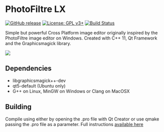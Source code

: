 # PhotoFiltre LX

[![GitHub release](https://img.shields.io/badge/Release-1.2.0-green.svg)](https://github.com/PhotoFiltre-LX/photofiltrelx/releases)
[![License: GPL v3+](https://img.shields.io/badge/License-GPL-yellowgreen.svg)](http://www.gnu.org/licenses/gpl-3.0)
[![Build Status](https://img.shields.io/badge/Build-unknown-orange.svg)](https://travis-ci.org/PhotoFiltre-LX/photofiltrelx)

Simple but powerful Cross Platform image editor originally inspired by the PhotoFiltre image editor on Windows. Created with C++ 11, Qt Framework and the Graphicsmagick library.

<img src="http://photofiltre-lx.org/preview.jpg">

## Dependencies
* libgraphicsmagick++-dev
* qt5-default (Ubuntu only)
* G++ on Linux, MinGW on Windows or Clang on MacOSX

## Building
Compile using either by opening the .pro file with Qt Creator or use qmake passing the .pro file as a parameter. Full instructions  <a href="http://photofiltre-lx.org/contributing/building-the-source/">available here</a>
